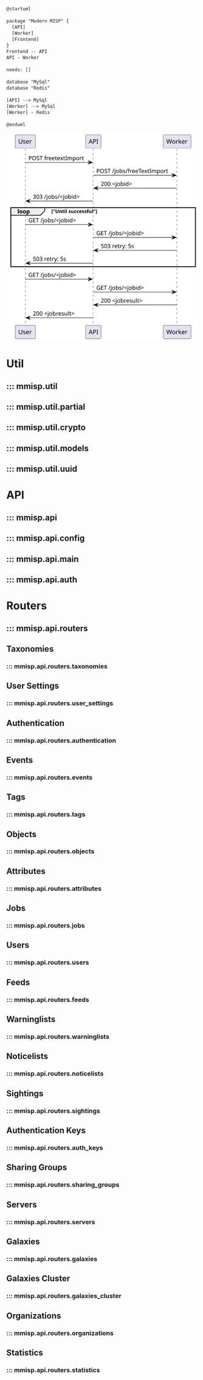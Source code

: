 
```puml
@startuml

package "Modern MISP" {
  [API]
  [Worker]
  [Frontend]
}
Frontend -- API
API - Worker

needs: []

database "MySql"
database "Redis"

[API] --> MySql
[Worker] --> MySql
[Worker] - Redis

@enduml
```

![api-worker-integration](diagrams/api-worker-integration.svg)


# Util
## ::: mmisp.util
## ::: mmisp.util.partial
## ::: mmisp.util.crypto
## ::: mmisp.util.models
## ::: mmisp.util.uuid
# API
## ::: mmisp.api
## ::: mmisp.api.config
## ::: mmisp.api.main
## ::: mmisp.api.auth
# Routers
## ::: mmisp.api.routers
## Taxonomies
### ::: mmisp.api.routers.taxonomies
## User Settings
### ::: mmisp.api.routers.user_settings
## Authentication
### ::: mmisp.api.routers.authentication
## Events 
### ::: mmisp.api.routers.events
## Tags
### ::: mmisp.api.routers.tags
## Objects
### ::: mmisp.api.routers.objects
## Attributes
### ::: mmisp.api.routers.attributes
## Jobs
### ::: mmisp.api.routers.jobs
## Users
### ::: mmisp.api.routers.users
## Feeds
### ::: mmisp.api.routers.feeds
## Warninglists
### ::: mmisp.api.routers.warninglists
## Noticelists
### ::: mmisp.api.routers.noticelists
## Sightings
### ::: mmisp.api.routers.sightings
## Authentication Keys
### ::: mmisp.api.routers.auth_keys
## Sharing Groups
### ::: mmisp.api.routers.sharing_groups
## Servers
### ::: mmisp.api.routers.servers
## Galaxies
### ::: mmisp.api.routers.galaxies
## Galaxies Cluster 
### ::: mmisp.api.routers.galaxies_cluster
## Organizations
### ::: mmisp.api.routers.organizations
## Statistics
### ::: mmisp.api.routers.statistics

